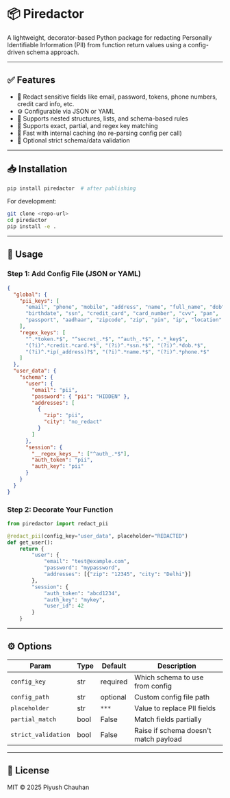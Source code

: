 # 📦 Piredactor

A lightweight, decorator-based Python package for redacting Personally Identifiable Information (PII) from function return values using a config-driven schema approach.

---

## ✅ Features

- 🔐 Redact sensitive fields like email, password, tokens, phone numbers, credit card info, etc.
- ⚙️ Configurable via JSON or YAML
- 🎯 Supports nested structures, lists, and schema-based rules
- 🧠 Supports exact, partial, and regex key matching
- 🚀 Fast with internal caching (no re-parsing config per call)
- 📌 Optional strict schema/data validation

---

## 📥 Installation

```bash
pip install piredactor  # after publishing
```

For development:

```bash
git clone <repo-url>
cd piredactor
pip install -e .
```

---

## 🚀 Usage

### Step 1: Add Config File (JSON or YAML)

```json
{
  "global": {
    "pii_keys": [
      "email", "phone", "mobile", "address", "name", "full_name", "dob",
      "birthdate", "ssn", "credit_card", "card_number", "cvv", "pan",
      "passport", "aadhaar", "zipcode", "zip", "pin", "ip", "location"
    ],
    "regex_keys": [
      "^.*token.*$", "^secret_.*$", "^auth_.*$", ".*_key$",
      "(?i)^.*credit.*card.*$", "(?i)^.*ssn.*$", "(?i)^.*dob.*$",
      "(?i)^.*ip(_address)?$", "(?i)^.*name.*$", "(?i)^.*phone.*$"
    ]
  },
  "user_data": {
    "schema": {
      "user": {
        "email": "pii",
        "password": { "pii": "HIDDEN" },
        "addresses": [
          {
            "zip": "pii",
            "city": "no_redact"
          }
        ]
      },
      "session": {
        "__regex_keys__": ["^auth_.*$"],
        "auth_token": "pii",
        "auth_key": "pii"
      }
    }
  }
}
```

### Step 2: Decorate Your Function

```python
from piredactor import redact_pii

@redact_pii(config_key="user_data", placeholder="REDACTED")
def get_user():
    return {
        "user": {
            "email": "test@example.com",
            "password": "mypassword",
            "addresses": [{"zip": "12345", "city": "Delhi"}]
        },
        "session": {
            "auth_token": "abcd1234",
            "auth_key": "mykey",
            "user_id": 42
        }
    }
```

---

## ⚙️ Options

| Param               | Type    | Default  | Description                           |
|---------------------|---------|----------|---------------------------------------|
| `config_key`        | str     | required | Which schema to use from config       |
| `config_path`       | str     | optional | Custom config file path               |
| `placeholder`       | str     | `***`    | Value to replace PII fields           |
| `partial_match`     | bool    | False    | Match fields partially                |
| `strict_validation` | bool    | False    | Raise if schema doesn't match payload |

---

## 📜 License

MIT © 2025 Piyush Chauhan
